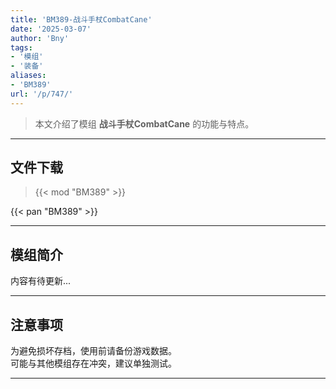 ```yaml
---
title: 'BM389-战斗手杖CombatCane'
date: '2025-03-07'
author: 'Bny'
tags:
- '模组'
- '装备'
aliases:
- 'BM389'
url: '/p/747/'
---
```


> 本文介绍了模组 **战斗手杖CombatCane** 的功能与特点。

---

## 文件下载  

> {{< mod "BM389" >}}  

{{< pan "BM389" >}}  

---

## 模组简介

>  
内容有待更新...  

---

## 注意事项

>  
为避免损坏存档，使用前请备份游戏数据。  
可能与其他模组存在冲突，建议单独测试。  

---

